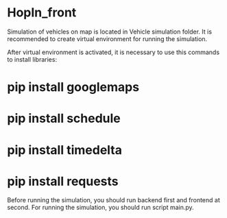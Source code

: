 # HopIn_front

Simulation of vehicles on map is located in Vehicle simulation folder.
It is recommended to create virtual environment for running the simulation.

After virtual environment is activated, it is necessary to use this commands to install libraries:
# pip install googlemaps
# pip install schedule
# pip install timedelta
# pip install requests

Before running the simulation, you should run backend first and frontend at second.
For running the simulation, you should run script main.py.

